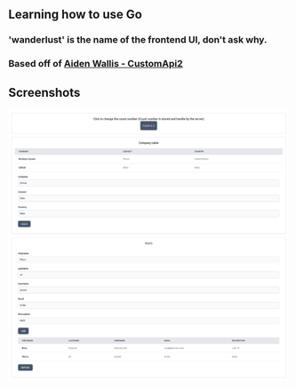 ## Learning how to use Go

### 'wanderlust' is the name of the frontend UI, don't ask why.

### Based off of [Aiden Wallis - CustomApi2](https://github.com/aidenwallis/customapi2)

## Screenshots

![alt text](./example1.png)
